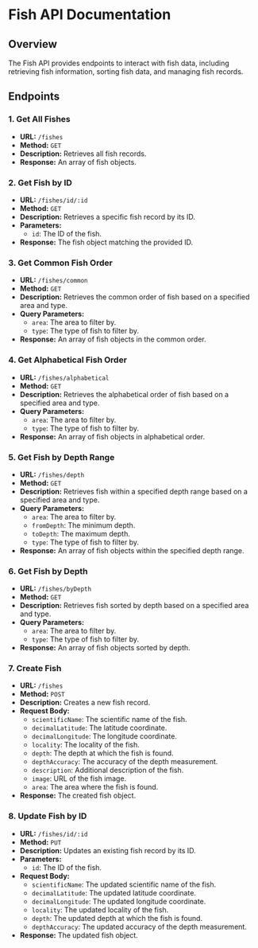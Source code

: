 # Fish API Documentation

## Overview

The Fish API provides endpoints to interact with fish data, including retrieving fish information, sorting fish data, and managing fish records.

## Endpoints

### 1. Get All Fishes

- **URL:** `/fishes`
- **Method:** `GET`
- **Description:** Retrieves all fish records.
- **Response:** An array of fish objects.

### 2. Get Fish by ID

- **URL:** `/fishes/id/:id`
- **Method:** `GET`
- **Description:** Retrieves a specific fish record by its ID.
- **Parameters:**
  - `id`: The ID of the fish.
- **Response:** The fish object matching the provided ID.

### 3. Get Common Fish Order

- **URL:** `/fishes/common`
- **Method:** `GET`
- **Description:** Retrieves the common order of fish based on a specified area and type.
- **Query Parameters:**
  - `area`: The area to filter by.
  - `type`: The type of fish to filter by.
- **Response:** An array of fish objects in the common order.

### 4. Get Alphabetical Fish Order

- **URL:** `/fishes/alphabetical`
- **Method:** `GET`
- **Description:** Retrieves the alphabetical order of fish based on a specified area and type.
- **Query Parameters:**
  - `area`: The area to filter by.
  - `type`: The type of fish to filter by.
- **Response:** An array of fish objects in alphabetical order.

### 5. Get Fish by Depth Range

- **URL:** `/fishes/depth`
- **Method:** `GET`
- **Description:** Retrieves fish within a specified depth range based on a specified area and type.
- **Query Parameters:**
  - `area`: The area to filter by.
  - `fromDepth`: The minimum depth.
  - `toDepth`: The maximum depth.
  - `type`: The type of fish to filter by.
- **Response:** An array of fish objects within the specified depth range.

### 6. Get Fish by Depth

- **URL:** `/fishes/byDepth`
- **Method:** `GET`
- **Description:** Retrieves fish sorted by depth based on a specified area and type.
- **Query Parameters:**
  - `area`: The area to filter by.
  - `type`: The type of fish to filter by.
- **Response:** An array of fish objects sorted by depth.

### 7. Create Fish

- **URL:** `/fishes`
- **Method:** `POST`
- **Description:** Creates a new fish record.
- **Request Body:**
  - `scientificName`: The scientific name of the fish.
  - `decimalLatitude`: The latitude coordinate.
  - `decimalLongitude`: The longitude coordinate.
  - `locality`: The locality of the fish.
  - `depth`: The depth at which the fish is found.
  - `depthAccuracy`: The accuracy of the depth measurement.
  - `description`: Additional description of the fish.
  - `image`: URL of the fish image.
  - `area`: The area where the fish is found.
- **Response:** The created fish object.

### 8. Update Fish by ID

- **URL:** `/fishes/id/:id`
- **Method:** `PUT`
- **Description:** Updates an existing fish record by its ID.
- **Parameters:**
  - `id`: The ID of the fish.
- **Request Body:**
  - `scientificName`: The updated scientific name of the fish.
  - `decimalLatitude`: The updated latitude coordinate.
  - `decimalLongitude`: The updated longitude coordinate.
  - `locality`: The updated locality of the fish.
  - `depth`: The updated depth at which the fish is found.
  - `depthAccuracy`: The updated accuracy of the depth measurement.
- **Response:** The updated fish object.

